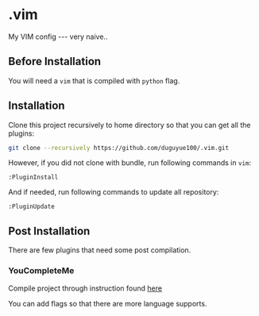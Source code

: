 # .vim
My VIM config --- very naive..


## Before Installation

You will need a `vim` that is compiled with `python` flag.

## Installation

Clone this project recursively to home directory so that you can get all the plugins:

```bash
git clone --recursively https://github.com/duguyue100/.vim.git
```

However, if you did not clone with bundle, run following commands in `vim`:

```viml
:PluginInstall
```

And if needed, run following commands to update all repository:

```
:PluginUpdate
```

## Post Installation

There are few plugins that need some post compilation.

### YouCompleteMe

Compile project through instruction found [here](http://valloric.github.io/YouCompleteMe/)

You can add flags so that there are more language supports.
